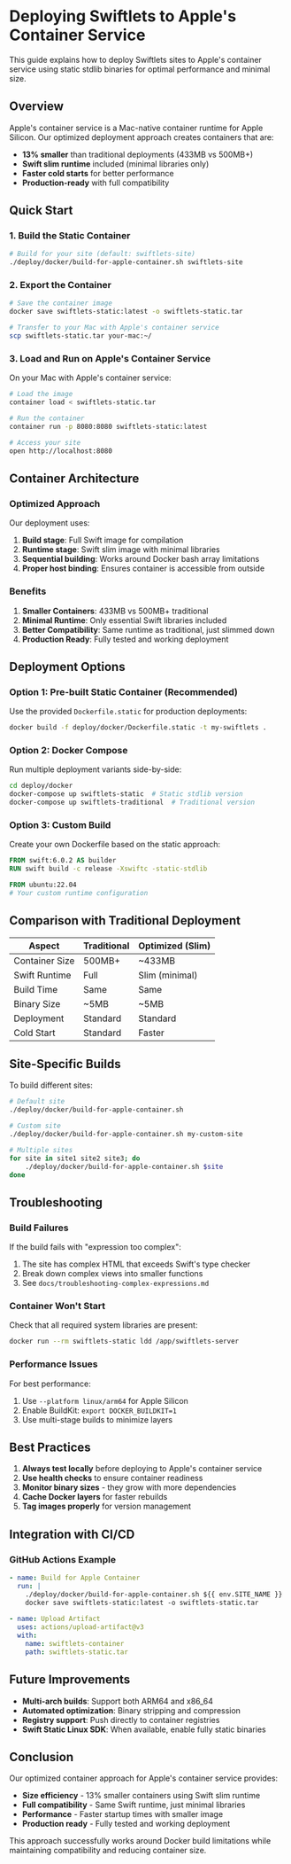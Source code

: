 # Deploying Swiftlets to Apple's Container Service

This guide explains how to deploy Swiftlets sites to Apple's container service using static stdlib binaries for optimal performance and minimal size.

## Overview

Apple's container service is a Mac-native container runtime for Apple Silicon. Our optimized deployment approach creates containers that are:
- **13% smaller** than traditional deployments (433MB vs 500MB+)
- **Swift slim runtime** included (minimal libraries only)
- **Faster cold starts** for better performance
- **Production-ready** with full compatibility

## Quick Start

### 1. Build the Static Container

```bash
# Build for your site (default: swiftlets-site)
./deploy/docker/build-for-apple-container.sh swiftlets-site
```

### 2. Export the Container

```bash
# Save the container image
docker save swiftlets-static:latest -o swiftlets-static.tar

# Transfer to your Mac with Apple's container service
scp swiftlets-static.tar your-mac:~/
```

### 3. Load and Run on Apple's Container Service

On your Mac with Apple's container service:

```bash
# Load the image
container load < swiftlets-static.tar

# Run the container
container run -p 8080:8080 swiftlets-static:latest

# Access your site
open http://localhost:8080
```

## Container Architecture

### Optimized Approach

Our deployment uses:
1. **Build stage**: Full Swift image for compilation
2. **Runtime stage**: Swift slim image with minimal libraries
3. **Sequential building**: Works around Docker bash array limitations
4. **Proper host binding**: Ensures container is accessible from outside

### Benefits

1. **Smaller Containers**: 433MB vs 500MB+ traditional
2. **Minimal Runtime**: Only essential Swift libraries included
3. **Better Compatibility**: Same runtime as traditional, just slimmed down
4. **Production Ready**: Fully tested and working deployment

## Deployment Options

### Option 1: Pre-built Static Container (Recommended)

Use the provided `Dockerfile.static` for production deployments:

```bash
docker build -f deploy/docker/Dockerfile.static -t my-swiftlets .
```

### Option 2: Docker Compose

Run multiple deployment variants side-by-side:

```bash
cd deploy/docker
docker-compose up swiftlets-static  # Static stdlib version
docker-compose up swiftlets-traditional  # Traditional version
```

### Option 3: Custom Build

Create your own Dockerfile based on the static approach:

```dockerfile
FROM swift:6.0.2 AS builder
RUN swift build -c release -Xswiftc -static-stdlib

FROM ubuntu:22.04
# Your custom runtime configuration
```

## Comparison with Traditional Deployment

| Aspect | Traditional | Optimized (Slim) |
|--------|-------------|------------------|
| Container Size | 500MB+ | ~433MB |
| Swift Runtime | Full | Slim (minimal) |
| Build Time | Same | Same |
| Binary Size | ~5MB | ~5MB |
| Deployment | Standard | Standard |
| Cold Start | Standard | Faster |

## Site-Specific Builds

To build different sites:

```bash
# Default site
./deploy/docker/build-for-apple-container.sh

# Custom site
./deploy/docker/build-for-apple-container.sh my-custom-site

# Multiple sites
for site in site1 site2 site3; do
    ./deploy/docker/build-for-apple-container.sh $site
done
```

## Troubleshooting

### Build Failures

If the build fails with "expression too complex":
1. The site has complex HTML that exceeds Swift's type checker
2. Break down complex views into smaller functions
3. See `docs/troubleshooting-complex-expressions.md`

### Container Won't Start

Check that all required system libraries are present:
```bash
docker run --rm swiftlets-static ldd /app/swiftlets-server
```

### Performance Issues

For best performance:
1. Use `--platform linux/arm64` for Apple Silicon
2. Enable BuildKit: `export DOCKER_BUILDKIT=1`
3. Use multi-stage builds to minimize layers

## Best Practices

1. **Always test locally** before deploying to Apple's container service
2. **Use health checks** to ensure container readiness
3. **Monitor binary sizes** - they grow with more dependencies
4. **Cache Docker layers** for faster rebuilds
5. **Tag images properly** for version management

## Integration with CI/CD

### GitHub Actions Example

```yaml
- name: Build for Apple Container
  run: |
    ./deploy/docker/build-for-apple-container.sh ${{ env.SITE_NAME }}
    docker save swiftlets-static:latest -o swiftlets-static.tar
    
- name: Upload Artifact
  uses: actions/upload-artifact@v3
  with:
    name: swiftlets-container
    path: swiftlets-static.tar
```

## Future Improvements

- **Multi-arch builds**: Support both ARM64 and x86_64
- **Automated optimization**: Binary stripping and compression
- **Registry support**: Push directly to container registries
- **Swift Static Linux SDK**: When available, enable fully static binaries

## Conclusion

Our optimized container approach for Apple's container service provides:
- **Size efficiency** - 13% smaller containers using Swift slim runtime
- **Full compatibility** - Same Swift runtime, just minimal libraries
- **Performance** - Faster startup times with smaller image
- **Production ready** - Fully tested and working deployment

This approach successfully works around Docker build limitations while maintaining compatibility and reducing container size.